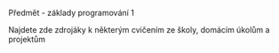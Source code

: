 Předmět - základy programování 1

Najdete zde zdrojáky k některým cvičením ze školy, domácím úkolům a projektům
